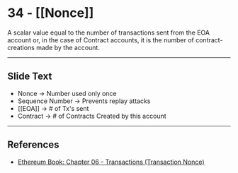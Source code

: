 # 34 - [[Nonce]]

A scalar value equal to the number of transactions sent from the EOA account or, in the case of Contract accounts, it is the number of contract-creations made by the account. 

---
## Slide Text
- Nonce -> Number used only once
- Sequence Number -> Prevents replay attacks
- [[EOA]] -> # of Tx's sent
- Contract -> # of Contracts Created by this account
 ---
## References
- [Ethereum Book: Chapter 06 - Transactions (Transaction Nonce)](https://github.com/ethereumbook/ethereumbook/blob/develop/06transactions.asciidoc#the-transaction-nonce)

